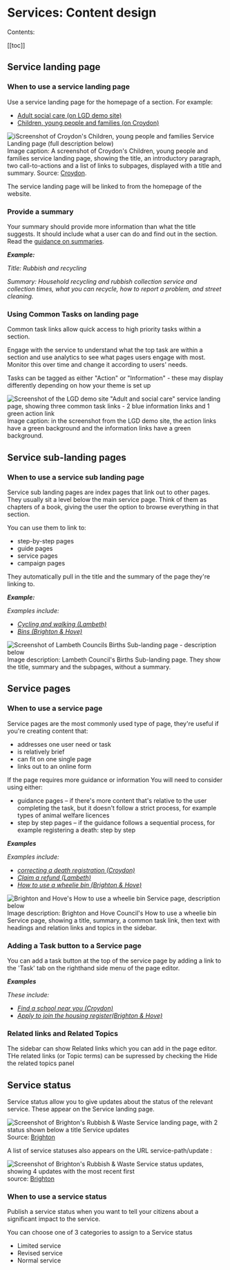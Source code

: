 # Services: Content design
Contents:

[[toc]]

## Service landing page

### When to use a service landing page
Use a service landing page for the homepage of a section. For example:

* [Adult social care (on LGD demo site)](https://localgovdrupal.agile.coop/adult-health-and-social-care)
* [Children, young people and families (on Croydon)](https://www.croydon.gov.uk/children-young-people-and-families)

![iScreenshot of Croydon's Children, young people and families Service Landing page (full description below)](https://user-images.githubusercontent.com/3852805/123272337-906deb00-d4f9-11eb-8661-7307f6423a31.png)
Image caption: A screenshot of Croydon's Children, young people and families service landing page, showing the title, an introductory paragraph, two call-to-actions and a list of links to subpages, displayed with a title and summary. Source: [Croydon](https://www.croydon.gov.uk/children-young-people-and-families).


The service landing page will be linked to from the homepage of the website.

### Provide a summary
Your summary should provide more information than what the title suggests. It should include what a user can do and find out in the section. Read the [guidance on summaries](https://www.gov.uk/guidance/content-design/writing-for-gov-uk#summaries).

***Example:*** 

*Title: Rubbish and recycling*

*Summary: Household recycling and rubbish collection service and collection times, what you can recycle, how to report a problem, and street cleaning.*

### Using Common Tasks on landing page

Common task links allow quick access to high priority tasks within a section.

Engage with the service to understand what the top task are within a section and use analytics to see what pages users engage with most. Monitor this over time and change it according to users' needs.

Tasks can be tagged as either "Action" or "Information" - these may display differently depending on how your theme is set up

![Screenshot of the LGD demo site "Adult and social care" service landing page, showing three common task links - 2 blue information links and 1 green action link](https://user-images.githubusercontent.com/3852805/123274826-c2804c80-d4fb-11eb-844b-d4c09a5a00f8.png)
Image caption: in the screenshot from the LGD demo site, the action links have a green background and the information links have a green background.


## Service sub-landing pages

### When to use a service sub landing page
Service sub landing pages are index pages that link out to other pages. They usually sit a level below the main service page. Think of them as chapters of a book, giving the user the option to browse everything in that section.

You can use them to link to:

* step-by-step pages
* guide pages
* service pages
* campaign pages

They automatically pull in the title and the summary of the page they're linking to.

***Example:*** 

*Examples include:*

- *[Cycling and walking (Lambeth)](https://beta.lambeth.gov.uk/streets-roads-transport/cycling-walking)*
- *[Bins (Brighton & Hove)](https://www.brighton-hove.gov.uk/rubbish-recycling-and-streets/rubbish)*

![Screenshot of Lambeth Councils Births Sub-landing page - description below](https://user-images.githubusercontent.com/3852805/123276043-bea0fa00-d4fc-11eb-80fb-0cf85b4e86da.png)
Image description: Lambeth Council's Births Sub-landing page. They show the title, summary and the subpages, without a summary.

## Service pages

### When to use a service page
Service pages are the most commonly used type of page, they're useful if you're creating content that:

* addresses one user need or task
* is relatively brief
* can fit on one single page
* links out to an online form

If the page requires more guidance or information
You will need to consider using either:

* guidance pages – if there's more content that's relative to the user completing the task, but it doesn't follow a strict process, for example types of animal welfare licences
* step by step pages – if the guidance follows a sequential process, for example registering a death: step by step

<!-- Todo: update links once there's documentation for guides etc -->

***Examples***

*Examples include:*

* *[correcting a death registration (Croydon)](https://www.croydon.gov.uk/births-deaths-marriages-and-citizenship/death-and-bereavement/correcting-death-registration-certificate)*
* *[Claim a refund (Lambeth)](https://beta.lambeth.gov.uk/council-tax/claim-refund)*
* *[How to use a wheelie bin (Brighton & Hove)](https://www.brighton-hove.gov.uk/rubbish-recycling-and-streets/rubbish/how-use-wheelie-bins)*

![Brighton and Hove's How to use a wheelie bin Service page, description below ](https://user-images.githubusercontent.com/3852805/123277011-9fef3300-d4fd-11eb-8fc2-f67c65227bac.png)
Image description: Brighton and Hove Council's How to use a wheelie bin Service page, showing a title, summary, a common task link, then text with headings and relation links and topics in the sidebar. 

### Adding a Task button to a Service page
You can add a task button at the top of the service page by adding a link to the 'Task' tab on the righthand side menu of the page editor.

***Examples***

*These include:*
* *[Find a school near you (Croydon)](https://www.croydon.gov.uk/schools-and-education/schools/find-school-near-you)*
* *[Apply to join the housing register(Brighton & Hove)](https://www.brighton-hove.gov.uk/housing/council-housing/apply-join-housing-register)*

### Related links and Related Topics
The sidebar can show Related links which you can add in the page editor. 
THe related links (or Topic terms) can be supressed by checking the Hide the related topics panel

## Service status
Service status allow you to give updates about the status of the relevant service. These appear on the Service landing page. 

![Screenshot of Brighton's Rubbish & Waste Service landing page, with 2 status shown below a title Service updates](https://user-images.githubusercontent.com/3852805/123281746-d75fde80-d501-11eb-8408-232d35a98c40.png)
Source: [Brighton](https://www.brighton-hove.gov.uk/rubbish-recycling-and-streets)

A list of service statuses also appears on the URL service-path/update :

![Screenshot of Brighton's Rubbish & Waste Service status updates, showing 4 updates with the most recent first](https://user-images.githubusercontent.com/3852805/123282093-1d1ca700-d502-11eb-8077-f820eba2fb30.png)
source: [Brighton](https://www.brighton-hove.gov.uk/rubbish-recycling-and-streets/update)

### When to use a service status

Publish a service status when you want to tell your citizens about a significant impact to the service. 

You can choose one of 3 categories to assign to a Service status
* Limited service
* Revised service
* Normal service
